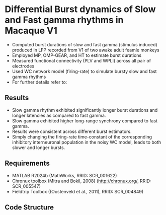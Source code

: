 # Differential Burst dynamics of Slow and Fast gamma rhythms in Macaque V1
- Computed burst durations of slow and fast gamma (stimulus induced) produced in LFP recorded from V1 of two awake adult feamle monkeys
- Employed MP, OMP-GEAR, and HT to estimate burst durations
- Measured functional connectivity (PLV and WPLI) across all pair of electrodes
- Used WC network model (firing-rate) to simulate bursty slow and fast gamma rhythms
- For further details refer to:
## Results
- Slow gamma rhythm exhibited significantly longer burst durations and longer latencies as compared to fast gamma.
- Slow gamma exhibited higher long-range synchrony compared to fast gamma.
- Results were consistent across different burst estimators.
- Simply changing the firing-rate time-constant of the corresponding inhibitory interneuronal population in the noisy WC model, leads to both slower and longer bursts.
## Requirements
- MATLAB R2024b (MathWorks, RRID: SCR_001622)
- Chronux toolbox (Mitra and Bokil, 2008) (http://chronux.org/, RRID: SCR_005547)
- Fieldtrip Toolbox ((Oostenveld et al., 2011), RRID: SCR_004849)
## Code Structure

